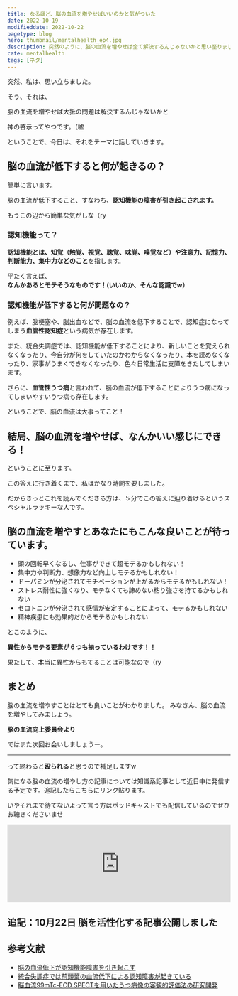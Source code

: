 ```yaml
---
title: なるほど、脳の血流を増やせばいいのかと気がついた
date: 2022-10-19
modifieddate: 2022-10-22
pagetype: blog
hero: thumbnail/mentalhealth_ep4.jpg
description: 突然のように、脳の血流を増やせば全て解決するんじゃないかと思い至りました。
cate: mentalhealth
tags: [ネタ]
---
```


突然、私は、思い立ちました。

そう、それは、

<span class="big">脳の血流を増やせば大抵の問題は解決するんじゃないかと</span>

神の啓示ってやつです。（嘘

ということで、今日は、それをテーマに話していきます。

## 脳の血流が低下すると何が起きるの？

簡単に言います。

脳の血流が低下すること、すなわち、<b>認知機能の障害が引き起こされます。</b>

もうこの辺から簡単な気がしな（ry

### 認知機能って？

<b>認知機能とは、知覚（触覚、視覚、聴覚、味覚、嗅覚など）や注意力、記憶力、判断能力、集中力などのこと</b>を指します。

平たく言えば、<b>なんかあるとモテそうなものです！(いいのか、そんな認識でw）</b>

### 認知機能が低下すると何が問題なの？

例えば、脳梗塞や、脳出血などで、脳の血流を低下することで、認知症になってしまう<b>血管性認知症</b>という病気が存在します。

また、統合失調症では、認知機能が低下することにより、新しいことを覚えられなくなったり、今自分が何をしていたのかわからなくなったり、本を読めなくなったり、家事がうまくできなくなったり、色々日常生活に支障をきたしてしまいます。

さらに、<b>血管性うつ病</b>と言われて、脳の血流が低下することによりうつ病になってしまいやすいうつ病も存在します。

ということで、脳の血流は大事ってこと！

## 結局、脳の血流を増やせば、なんかいい感じにできる！

ということに至ります。

この答えに行き着くまで、私はかなり時間を要しました。

<span class='big red'>だからきっとこれを読んでくださる方は、５分でこの答えに辿り着けるというスペシャルラッキーな人です。</span>

## 脳の血流を増やすとあなたにもこんな良いことが待っています。

- 頭の回転早くなるし、仕事ができて超モテるかもしれない！
- 集中力や判断力、想像力など向上しモテるかもしれない！
- ドーパミンが分泌されてモチベーションが上がるからモテるかもしれない！
- ストレス耐性に強くなり、モテなくても諦めない粘り強さを持てるかもしれない
- セロトニンが分泌されて感情が安定することによって、モテるかもしれない
- 精神疾患にも効果的だからモテるかもしれない

とこのように、

<b>異性からモテる要素が６つも揃っているわけです！！</b>

果たして、本当に異性からもてることは可能なので（ry

## まとめ

脳の血流を増やすことはとても良いことがわかりました。
みなさん、脳の血流を増やしてみましょう。

<b class='right'>脳の血流向上委員会より</b>

ではまた次回お会いしましょうー。

<hr class='border'>

って終わると<b>殴られる</b>と思うので補足しますw

気になる脳の血流の増やし方の記事については知識系記事として近日中に発信する予定です。追記したらこちらにリンク貼ります。

いやそれまで待てないよって言う方はポッドキャストでも配信しているのでぜひお聴きくださいませ

<iframe allow="autoplay *; encrypted-media *; fullscreen *; clipboard-write" frameborder="0" height="175" style="width:100%;max-width:660px;overflow:hidden;background:transparent;" sandbox="allow-forms allow-popups allow-same-origin allow-scripts allow-storage-access-by-user-activation allow-top-navigation-by-user-activation" src="https://embed.podcasts.apple.com/jp/podcast/%E8%84%B3%E3%81%AE%E6%B4%BB%E6%80%A7%E5%8C%96%E3%81%A8%E7%B2%BE%E7%A5%9E%E7%97%85%E3%81%AE%E9%96%A2%E4%BF%82%E3%81%AB%E3%81%A4%E3%81%84%E3%81%A6/id1649348148?i=1000582960073"></iframe>

## 追記：10月22日 脳を活性化する記事公開しました

<card slug="/blogs/mentalhealth/ep5/"></card>

## 参考文献
- [脳の血流低下が認知機能障害を引き起こす](https://www.kyoto-u.ac.jp/ja/research-news/2018-03-09)
- [統合失調症では前頭葉の血流低下による認知障害が起きている](https://www.carenet.com/news/general/carenet/35529)
- [脳血流99mTc-ECD SPECTを用いたうつ病像の客観的評価法の研究開発](https://www.research.johas.go.jp/booklet/pdf/10-2.pdf)
